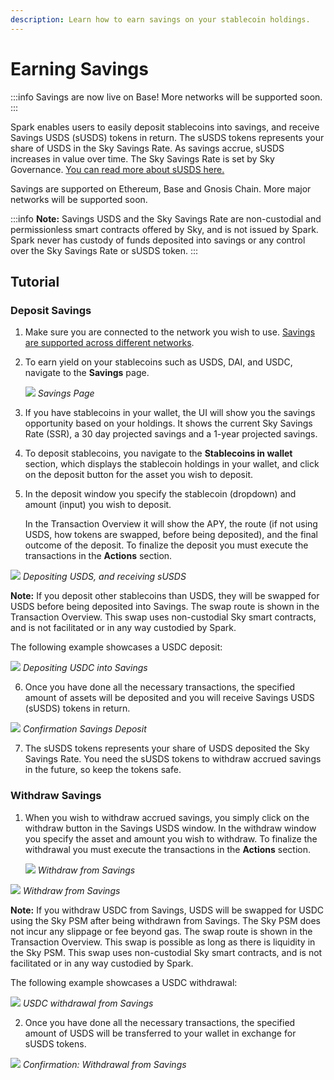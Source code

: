 ```yaml
---
description: Learn how to earn savings on your stablecoin holdings.
---
```


# Earning Savings

:::info
Savings are now live on Base! More networks will be supported soon.
:::

Spark enables users to easily deposit stablecoins into savings, and receive Savings USDS (sUSDS) tokens in return. The sUSDS tokens represents your share of USDS in the Sky Savings Rate. As savings accrue, sUSDS increases in value over time. The Sky Savings Rate is set by Sky Governance. [You can read more about sUSDS here.](/user-guides/earning-savings/savings-usds.md)

Savings are supported on Ethereum, Base and Gnosis Chain. More major networks will be supported soon.

:::info
**Note:** Savings USDS and the Sky Savings Rate are non-custodial and permissionless smart contracts offered by Sky, and is not issued by Spark. Spark never has custody of funds deposited into savings or any control over the Sky Savings Rate or sUSDS token.
:::

## Tutorial

### Deposit Savings

1. Make sure you are connected to the network you wish to use. [Savings are supported across different networks](/user-guides/earning-savings/savings-usds.md#supported-networks-and-token-addresses).
2.  To earn yield on your stablecoins such as USDS, DAI, and USDC, navigate to the **Savings** page.

    ![](/assets/savings-1.png)
    *Savings Page*

3. If you have stablecoins in your wallet, the UI will show you the savings opportunity based on your holdings. It shows the current Sky Savings Rate (SSR), a 30 day projected savings and a 1-year projected savings.

4. To deposit stablecoins, you navigate to the **Stablecoins in wallet** section, which displays the stablecoin holdings in your wallet, and click on the deposit button for the asset you wish to deposit.

5.  In the deposit window you specify the stablecoin (dropdown) and amount (input) you wish to deposit.

    In the Transaction Overview it will show the APY, the route (if not using USDS, how tokens are swapped, before being deposited), and the final outcome of the deposit.
    To finalize the deposit you must execute the transactions in the **Actions** section.

![](/assets/savings-2.png)
*Depositing USDS, and receiving sUSDS*

**Note:** If you deposit other stablecoins than USDS, they will be swapped for USDS before being deposited into Savings. The swap route is shown in the Transaction Overview. This swap uses non-custodial Sky smart contracts, and is not facilitated or in any way custodied by Spark.

The following example showcases a USDC deposit:

![](/assets/savings-3.png)
*Depositing USDC into Savings*

6. Once you have done all the necessary transactions, the specified amount of assets will be deposited and you will receive Savings USDS (sUSDS) tokens in return.

![](/assets/savings-4.png)
*Confirmation Savings Deposit*

7. The sUSDS tokens represents your share of USDS deposited the Sky Savings Rate. You need the sUSDS tokens to withdraw accrued savings in the future, so keep the tokens safe.

### Withdraw Savings

1.  When you wish to withdraw accrued savings, you simply click on the withdraw button in the Savings USDS window. In the withdraw window you specify the asset and amount you wish to withdraw. To finalize the withdrawal you must execute the transactions in the **Actions** section.


    ![](/assets/savings-5.png)
    *Withdraw from Savings*

![](/assets/savings-6.png)
*Withdraw from Savings*

**Note:** If you withdraw USDC from Savings, USDS will be swapped for USDC using the Sky PSM after being withdrawn from Savings. The Sky PSM does not incur any slippage or fee beyond gas. The swap route is shown in the Transaction Overview. This swap is possible as long as there is liquidity in the Sky PSM. This swap uses non-custodial Sky smart contracts, and is not facilitated or in any way custodied by Spark.

The following example showcases a USDC withdrawal:

![](/assets/savings-7.png)
*USDC withdrawal from Savings*

2. Once you have done all the necessary transactions, the specified amount of USDS will be transferred to your wallet in exchange for sUSDS tokens.

![](/assets/savings-8.png)
*Confirmation: Withdrawal from Savings*